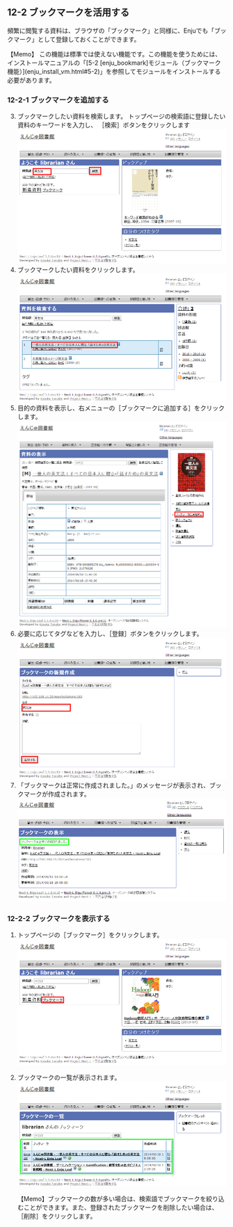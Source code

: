 <a name="12-2" />

12-2 ブックマークを活用する
---------------------------

頻繁に閲覧する資料は、ブラウザの「ブックマーク」と同様に、Enjuでも「ブックマーク」として登録しておくことができます。

<div class="alert alert-info" markdown="1">【Memo】
この機能は標準では使えない機能です。この機能を使うためには、インストールマニュアルの「[5-2 [enju_bookmark]モジュール（ブックマーク機能）](enju_install_vm.html#5-2)」を参照してモジュールをインストールする必要があります。
</div>

<a name="12-2-1" />

### 12-2-1 ブックマークを追加する

3. ブックマークしたい資料を検索します。
トップページの検索語に登録したい資料のキーワードを入力し、
［検索］ボタンをクリックします
   ![検索機能を使用](assets/images/image_operation_286.png)
4. ブックマークしたい資料をクリックします。  
   ![ブックマークしたい資料をクリック](assets/images/image_operation_288.png)
5. 目的の資料を表示し、右メニューの［ブックマークに追加する］をクリックします。  
   ![ブックマークに追加する](assets/images/image_operation_290.png)
6. 必要に応じてタグなどを入力し、［登録］ボタンをクリックします。  
   ![ブックマークを作成](assets/images/image_operation_291.png)
7. 「ブックマークは正常に作成されました。」のメッセージが表示され、ブックマークが作成されます。
    ![ブックマークを作成されました](assets/images/image_operation_291_2.png)

<a name="12-2-2" />

### 12-2-2 ブックマークを表示する

1. トップページの［ブックマーク］をクリックします。  
   ![ブックマーク](assets/images/image_operation_bookmark.png)
2. ブックマークの一覧が表示されます。  
   ![ブックマーク一覧](assets/images/image_operation_294.png)

	<div class="alert alert-info">【Memo】ブックマークの数が多い場合は、検索語でブックマークを絞り込むことができます。また、登録されたブックマークを削除したい場合は、［削除］をクリックします。
	</div>
